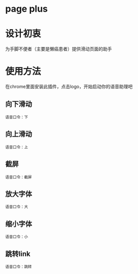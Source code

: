 # page plus
# 设计初衷   
为手脚不便者（主要是懒癌患者）提供滑动页面的助手
# 使用方法  
在chrome里面安装此插件，点击logo，开始启动你的语音助理吧  
## 向下滑动  
``
语音口令：下  
``  
## 向上滑动    
``
语音口令：上
``  
## 截屏    
``
语音口令：截屏
``  
## 放大字体    
``
语音口令：大
``  
## 缩小字体    
``
语音口令：小
``
## 跳转link    
``
语音口令：跳转
``
